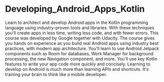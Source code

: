 # Developing_Android_Apps_Kotlin
 Learn to architect and develop Android apps in the Kotlin programming language using industry-proven tools and libraries. With these techniques you'll create apps in less time, writing less code, and with fewer errors.  This course was developed by Google together with Udacity. The course gives you hands on experience as you build real Android apps using industry best practices, with modern app architecture. You'll learn to use Android Jetpack components such as Room for databases, Work Manager for background processing, the new Navigation component, and more. You'll use key Kotlin features to write your app code more quickly and concisely.  Learning to develop on Android is much more than learning APIs and shortcuts. It's training your brain to think like a mobile developer.
